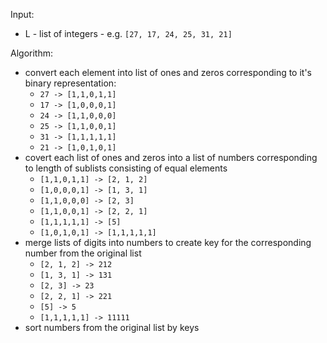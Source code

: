 Input:

- L - list of integers - e.g. `[27, 17, 24, 25, 31, 21]`

Algorithm:

- convert each element into list of ones and zeros corresponding to it's binary representation:
  - `27 -> [1,1,0,1,1]`
  - `17 -> [1,0,0,0,1]`
  - `24 -> [1,1,0,0,0]`
  - `25 -> [1,1,0,0,1]`
  - `31 -> [1,1,1,1,1]`
  - `21 -> [1,0,1,0,1]`
- covert each list of ones and zeros into a list of numbers corresponding to length of sublists consisting of equal elements
  - `[1,1,0,1,1] -> [2, 1, 2]`
  - `[1,0,0,0,1] -> [1, 3, 1]`
  - `[1,1,0,0,0] -> [2, 3]`
  - `[1,1,0,0,1] -> [2, 2, 1]`
  - `[1,1,1,1,1] -> [5]`
  - `[1,0,1,0,1] -> [1,1,1,1,1]`
- merge lists of digits into numbers to create key for the corresponding number from the original list
  - `[2, 1, 2] -> 212`
  - `[1, 3, 1] -> 131`
  - `[2, 3] -> 23`
  - `[2, 2, 1] -> 221`
  - `[5] -> 5`
  - `[1,1,1,1,1] -> 11111`
- sort numbers from the original list by keys
